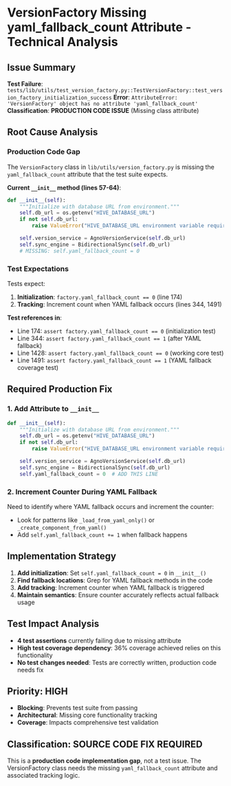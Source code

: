 # VersionFactory Missing yaml_fallback_count Attribute - Technical Analysis

## Issue Summary
**Test Failure**: `tests/lib/utils/test_version_factory.py::TestVersionFactory::test_version_factory_initialization_success`
**Error**: `AttributeError: 'VersionFactory' object has no attribute 'yaml_fallback_count'`
**Classification**: **PRODUCTION CODE ISSUE** (Missing class attribute)

## Root Cause Analysis

### Production Code Gap
The `VersionFactory` class in `lib/utils/version_factory.py` is missing the `yaml_fallback_count` attribute that the test suite expects.

**Current `__init__` method (lines 57-64)**:
```python
def __init__(self):
    """Initialize with database URL from environment."""
    self.db_url = os.getenv("HIVE_DATABASE_URL")
    if not self.db_url:
        raise ValueError("HIVE_DATABASE_URL environment variable required")

    self.version_service = AgnoVersionService(self.db_url)
    self.sync_engine = BidirectionalSync(self.db_url)
    # MISSING: self.yaml_fallback_count = 0
```

### Test Expectations
Tests expect:
1. **Initialization**: `factory.yaml_fallback_count == 0` (line 174)
2. **Tracking**: Increment count when YAML fallback occurs (lines 344, 1491)

**Test references in**:
- Line 174: `assert factory.yaml_fallback_count == 0` (initialization test)
- Line 344: `assert factory.yaml_fallback_count == 1` (after YAML fallback)
- Line 1428: `assert factory.yaml_fallback_count == 0` (working core test)
- Line 1491: `assert factory.yaml_fallback_count == 1` (YAML fallback coverage test)

## Required Production Fix

### 1. Add Attribute to `__init__`
```python
def __init__(self):
    """Initialize with database URL from environment."""
    self.db_url = os.getenv("HIVE_DATABASE_URL")
    if not self.db_url:
        raise ValueError("HIVE_DATABASE_URL environment variable required")

    self.version_service = AgnoVersionService(self.db_url)
    self.sync_engine = BidirectionalSync(self.db_url)
    self.yaml_fallback_count = 0  # ADD THIS LINE
```

### 2. Increment Counter During YAML Fallback
Need to identify where YAML fallback occurs and increment the counter:
- Look for patterns like `_load_from_yaml_only()` or `_create_component_from_yaml()`
- Add `self.yaml_fallback_count += 1` when fallback happens

## Implementation Strategy

1. **Add initialization**: Set `self.yaml_fallback_count = 0` in `__init__()`
2. **Find fallback locations**: Grep for YAML fallback methods in the code
3. **Add tracking**: Increment counter when YAML fallback is triggered
4. **Maintain semantics**: Ensure counter accurately reflects actual fallback usage

## Test Impact Analysis
- **4 test assertions** currently failing due to missing attribute
- **High test coverage dependency**: 36% coverage achieved relies on this functionality
- **No test changes needed**: Tests are correctly written, production code needs fix

## Priority: HIGH
- **Blocking**: Prevents test suite from passing  
- **Architectural**: Missing core functionality tracking
- **Coverage**: Impacts comprehensive test validation

## Classification: SOURCE CODE FIX REQUIRED
This is a **production code implementation gap**, not a test issue. The VersionFactory class needs the missing `yaml_fallback_count` attribute and associated tracking logic.